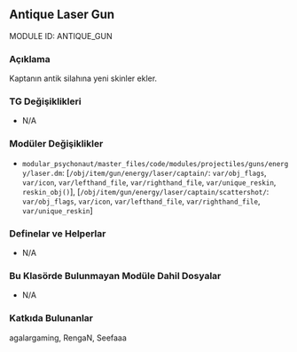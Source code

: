 ## Antique Laser Gun

MODULE ID: ANTIQUE_GUN

### Açıklama

Kaptanın antik silahına yeni skinler ekler.

### TG Değişiklikleri

- N/A

### Modüler Değişiklikler

- `modular_psychonaut/master_files/code/modules/projectiles/guns/energy/laser.dm`: [`/obj/item/gun/energy/laser/captain/`: `var/obj_flags`, `var/icon`, `var/lefthand_file`, `var/righthand_file`, `var/unique_reskin`, `reskin_obj()`], [`/obj/item/gun/energy/laser/captain/scattershot/`: `var/obj_flags`, `var/icon`, `var/lefthand_file`, `var/righthand_file`, `var/unique_reskin`]

### Definelar ve Helperlar

- N/A

### Bu Klasörde Bulunmayan Modüle Dahil Dosyalar

- N/A

### Katkıda Bulunanlar

agalargaming, RengaN, Seefaaa

